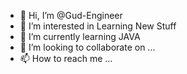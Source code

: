 - 👋 Hi, I’m @Gud-Engineer
- 👀 I’m interested in Learning New Stuff
- 🌱 I’m currently learning JAVA
- 💞️ I’m looking to collaborate on ...
- 📫 How to reach me ...

<!---
Gud-Engineer/Gud-Engineer is a ✨ special ✨ repository because its `README.md` (this file) appears on your GitHub profile.
You can click the Preview link to take a look at your changes.
--->
